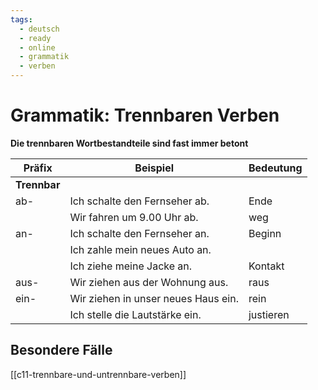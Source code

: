 ```yaml
---
tags:
  - deutsch
  - ready
  - online
  - grammatik
  - verben
---
```



# Grammatik: Trennbaren Verben

 __Die trennbaren Wortbestandteile sind fast immer betont__ 

| Präfix       | Beispiel                            | Bedeutung |
| ------------ | ----------------------------------- | --------- |
| **Trennbar** |                                     |           |
| ab-          | Ich schalte den Fernseher ab.       | Ende      |
|              | Wir fahren um 9.00 Uhr ab.          | weg       |
| an-          | Ich schalte den Fernseher an.       | Beginn    |
|              | Ich zahle mein neues Auto an.       |           |
|              | Ich ziehe meine Jacke an.           | Kontakt   |
| aus-         | Wir ziehen aus der Wohnung aus.     | raus      |
| ein-         | Wir ziehen in unser neues Haus ein. | rein      |
|              | Ich stelle die Lautstärke ein.      | justieren |

## Besondere Fälle

[[c11-trennbare-und-untrennbare-verben]]